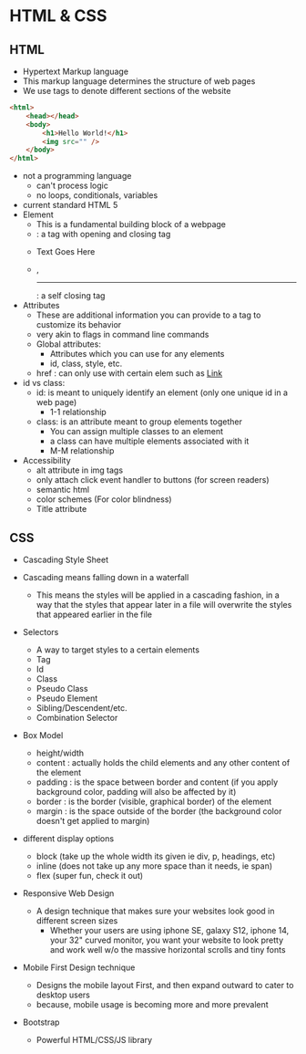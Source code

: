 # HTML & CSS

## HTML
- Hypertext Markup language
- This markup language determines the structure of web pages
- We use tags to denote different sections of the website
```html
<html>
    <head></head>
    <body>
        <h1>Hello World!</h1>
        <img src="" />
    </body>
</html>
```
- not a programming language
    - can't process logic
    - no loops, conditionals, variables
- current standard HTML 5
- Element
    - This is a fundamental building block of a webpage
    - <html></html> : a tag with opening and closing tag
    - <p>Text Goes Here</p>
    - <img/>, <hr/> : a self closing tag
- Attributes
    - These are additional information you can provide to a tag to customize its behavior
    - very akin to flags in command line commands
    - Global attributes:
        - Attributes which you can use for any elements
        - id, class, style, etc.
    - href : can only use with certain elem such as <a href="#">Link</a>
- id vs class:
    - id: is meant to uniquely identify an element (only one unique id in a web page)
        - 1-1 relationship 
    - class: is an attribute meant to group elements together
        - You can assign multiple classes to an element
        - a class can have multiple elements associated with it
        - M-M relationship
- Accessibility
    - alt attribute in img tags
    - only attach click event handler to buttons (for screen readers) 
    - semantic html
    - color schemes (For color blindness)
    - Title attribute

## CSS
- Cascading Style Sheet
- Cascading means falling down in a waterfall
    - This means the styles will be applied in a cascading fashion, in a way that the styles that appear later in a file will overwrite the styles that appeared earlier in the file
- Selectors
    - A way to target styles to a certain elements
    - Tag
    - Id
    - Class
    - Pseudo Class
    - Pseudo Element
    - Sibling/Descendent/etc.
    - Combination Selector

- Box Model
    - height/width
    - content : actually holds the child elements and any other content of the element
    - padding : is the space between border and content (if you apply background color, padding will also be affected by it) 
    - border : is the border (visible, graphical border) of the element
    - margin : is the space outside of the border (the background color doesn't get applied to margin)

- different display options
    - block (take up the whole width its given ie div, p, headings, etc)
    - inline (does not take up any more space than it needs, ie span)
    - flex (super fun, check it out)

- Responsive Web Design
    - A design technique that makes sure your websites look good in different screen sizes
        - Whether your users are using iphone SE, galaxy S12, iphone 14, your 32" curved monitor, you want your website to look pretty and work well w/o the massive horizontal scrolls and tiny fonts

- Mobile First Design technique
    - Designs the mobile layout First, and then expand outward to cater to desktop users
    - because, mobile usage is becoming more and more prevalent

- Bootstrap
    - Powerful HTML/CSS/JS library
